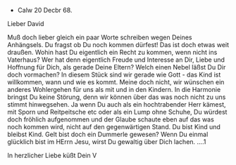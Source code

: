 + Calw 20 Decbr 68.

Lieber David

Muß doch lieber gleich ein paar Worte schreiben wegen Deines Anhängsels. Du fragst ob Du noch kommen dürfest! Das ist doch etwas weit draußen. Wohin hast Du eigentlich ein Recht zu kommen, wenn nicht ins Vaterhaus? Wer hat denn eigentlich Freude und Interesse an Dir, Liebe und Hoffnung für Dich, als gerade Deine Eltern? Welch einen Nebel läßst Du Dir doch vormachen? In diesem Stück sind wir gerade wie Gott - das Kind ist willkommen, wann und wie es kommt. Meine doch nicht, wir wünschen ein anderes Wohlergehen für uns als mit und in den Kindern. In die Harmonie bringst Du keine Störung, denn wir können über das was noch nicht zu uns stimmt hinwegsehen. Ja wenn Du auch als ein hochtrabender Herr kämest, mit Sporn und Reitpeitsche etc oder als ein Lump ohne Schuhe, Du würdest doch fröhlich aufgenommen und der Glaube schaute eben auf das was noch kommen wird, nicht auf den gegenwärtigen Stand. Du bist Kind und bleibst Kind. Gelt bist doch ein Dummerle gewesen? Wenn Du einmal glücklich bist im HErrn Jesu, wirst Du gewaltig über Dich lachen. ....1

 In herzlicher Liebe küßt Dein
 V
